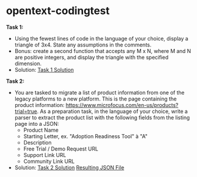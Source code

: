# opentext-codingtest
**Task 1:**
  - Using the fewest lines of code in the language of your choice, display a triangle of 3x4. State any assumptions in the comments.
  - Bonus: create a second function that accepts any M x N, where M and N are positive integers, and display the triangle with the specified dimension.
  - Solution: [Task 1 Solution](https://github.com/harmanshienh/opentext-codingtest/blob/main/task1.cpp)

**Task 2:**
  - You are tasked to migrate a list of product information from one of the legacy platforms to a new platform. This is the page containing the product information: https://www.microfocus.com/en-us/products?trial=true. As a       preparation task, in the language of your choice, write a parser to extract the product list with the following fields from the listing page into a JSON:
      - Product Name
      - Starting Letter, ex. "Adoption Readiness Tool" à "A"
      - Description
      - Free Trial / Demo Request URL
      - Support Link URL
      - Community Link URL
  - Solution: [Task 2 Solution](https://github.com/harmanshienh/opentext-codingtest/blob/main/task2/task2.py)
              [Resulting JSON File](https://github.com/harmanshienh/opentext-codingtest/blob/main/task2/products.json)
